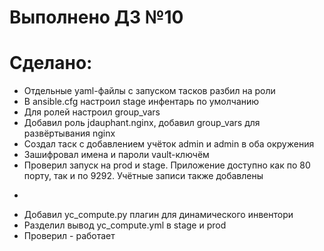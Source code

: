 # Выполнено ДЗ №10

# Cделано:

- Отдельные yaml-файлы с запуском тасков разбил на роли
- В ansible.cfg настроил stage инфентарь по умолчанию
- Для ролей настроил group_vars
- Добавил роль jdauphant.nginx, добавил group_vars для развёртывания nginx
- Создал таск с добавлением учёток admin и admin в оба окружения
- Зашифровал имена и пароли vault-ключём
- Проверил запуск на prod и stage. Приложение доступно как по 80 порту, так и по 9292. Учётные записи также добавлены

*
- Добавил yc_compute.py плагин для динамического инвентори
- Разделил вывод yc_compute.yml в stage и prod
- Проверил - работает
